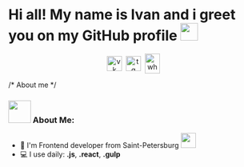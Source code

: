 # Hi all! My name is Ivan and i greet you on my GitHub profile <img src="https://github.com/TheDudeThatCode/TheDudeThatCode/blob/master/Assets/Hi.gif" width="35" />
<p align="center">
<a href="https://vk.com/van_ka1" target="blank"><img align="center" src="https://cdn.jsdelivr.net/npm/simple-icons@3.0.1/icons/vk.svg" alt="vk" height="30" width="30" /></a>&nbsp;
<a href="https://telegram.me/van_ka88" target="blank"><img align="center" src="https://cdn.jsdelivr.net/npm/simple-icons@3.0.1/icons/telegram.svg" alt="tg" height="30" width="30" /></a>&nbsp;
<a href="https://wa.me/79119911933" target="blank"><img align="center" src="https://cdn.jsdelivr.net/npm/simple-icons@3.0.1/icons/whatsapp.svg" alt="whatsapp" height="40" width="30" /></a>&nbsp;
</p>

/* About me */
### <img src="https://github.com/TheDudeThatCode/TheDudeThatCode/blob/master/Assets/Developer.gif" width="45" /> About Me:
- 🏦 I'm Frontend developer from Saint-Petersburg
      <img src="https://media.giphy.com/media/v1.Y2lkPTc5MGI3NjExbG9vaXljc25pODFweGpsc3RwYWJlNnAzdjM2bTlobXBvbG5xazh6YSZlcD12MV9pbnRlcm5hbF9naWZfYnlfaWQmY3Q9Zw/xonOzxf2M8hNu/giphy.gif" width="30">
- 💻 I use daily: **.js**, **.react**, **.gulp**
